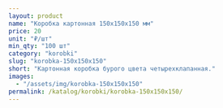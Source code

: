 ```yaml
---
layout: product
name: "Коробка картонная 150х150х150 мм"
price: 20
unit: "₽/шт"
min_qty: "100 шт"
category: "korobki"
slug: "korobka-150x150x150"
short: "Картонная коробка бурого цвета четырехклапанная."
images:
  - "/assets/img/korobka-150x150x150"
permalink: /katalog/korobki/korobka-150x150x150/
---
```

